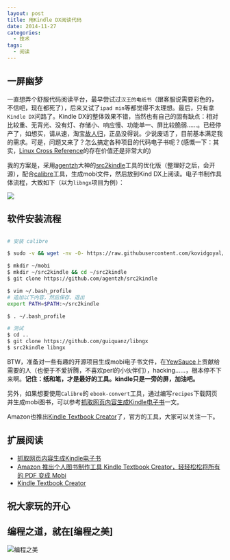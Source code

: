 ```yaml
---
layout: post
title: 用Kindle DX阅读代码
date: 2014-11-27
categories:
  - 技术
tags:
  - 阅读
---
```

## 一屏幽梦

一直想弄个舒服代码阅读平台，最早尝试过`汉王的电纸书`（跟客服说需要彩色的，不信吧，现在都死了），后来又试了`ipad min`等都觉得不太理想。最后，只有拿`Kindle DX`问路了。Kindle DX的整体效果不错，当然也有自己的固有缺点：相对比较重、无背光、没有灯、存储小、响应慢、功能单一、屏比较脆弱……。已经停产了，如想买，请从速，淘宝[故人归](http://item.taobao.com/item.htm?spm=a230r.1.14.1.44oOrh&id=21100379483&ns=1&abbucket=10#detail)，正品没得说。少说废话了，目前基本满足我的需求。可是，问题又来了？怎么搞定各种项目的代码电子书呢？(感慨一下：其实，[Linux Cross Reference](http://lxr.free-electrons.com/source/crypto/)的存在价值还是非常大的)

我的方案是，采用[agentzh](https://github.com/agentzh)大神的[src2kindle](https://github.com/agentzh/src2kindle)工具的优化版（整理好之后，会开源），配合[calibre](http://www.calibre-ebook.com/)工具，生成mobi文件，然后放到Kind DX上阅读。电子书制作具体流程，大致如下（以为`libngx`项目为例）：

![](/img/article/11/2014-11-28-03.png)


## 软件安装流程

```bash

# 安装 calibre

$ sudo -v && wget -nv -O- https://raw.githubusercontent.com/kovidgoyal/calibre/master/setup/linux-installer.py | sudo python -c "import sys; main=lambda:sys.stderr.write('Download failed\n'); exec(sys.stdin.read()); main()"

$ mkdir ~/mobi
$ mkdir ~/src2kindle && cd ~/src2kindle
$ git clone https://github.com/agentzh/src2kindle

$ vim ~/.bash_profile
# 追加以下内容，然后保存、退出
export PATH=$PATH:~/src2kindle

$ . ~/.bash_profile

# 测试
$ cd ..
$ git clone https://github.com/guiquanz/libngx
$ src2kindle libngx

```

BTW，准备对一些有趣的开源项目生成mobi电子书文件，在[YewSauce](https://github.com/YewSauce)上贡献给需要的人（也便于不爱折腾，不喜欢perl的小伙伴们），hacking……，根本停不下来啊。__记住：纸和笔，才是最好的工具。kindle只是一旁的屏，加油吧。__


另外，如果想要使用`Calibre`的 `ebook-convert`工具，通过编写`recipes`下载网页并生成mobi图书，可以参考[抓取网页内容生成Kindle电子书](http://blog.codinglabs.org/articles/convert-html-to-kindle-book.html)一文。

Amazon也推出[Kindle Textbook Creator](https://kdp.amazon.com/how-to-publish-educational-content?ref_=GS)了，官方的工具，大家可以关注一下。


## 扩展阅读

* [抓取网页内容生成Kindle电子书](http://blog.codinglabs.org/articles/convert-html-to-kindle-book.html)
* [Amazon 推出个人图书制作工具 Kindle Textbook Creator，轻轻松松将所有的 PDF 变成 Mobi](http://www.36kr.com/p/219029.html)
* [Kindle Textbook Creator](https://kdp.amazon.com/how-to-publish-educational-content?ref_=GS)

## 祝大家玩的开心

## 编程之道，就在[编程之美]

![编程之美](/img/weixin_qr.jpg)

